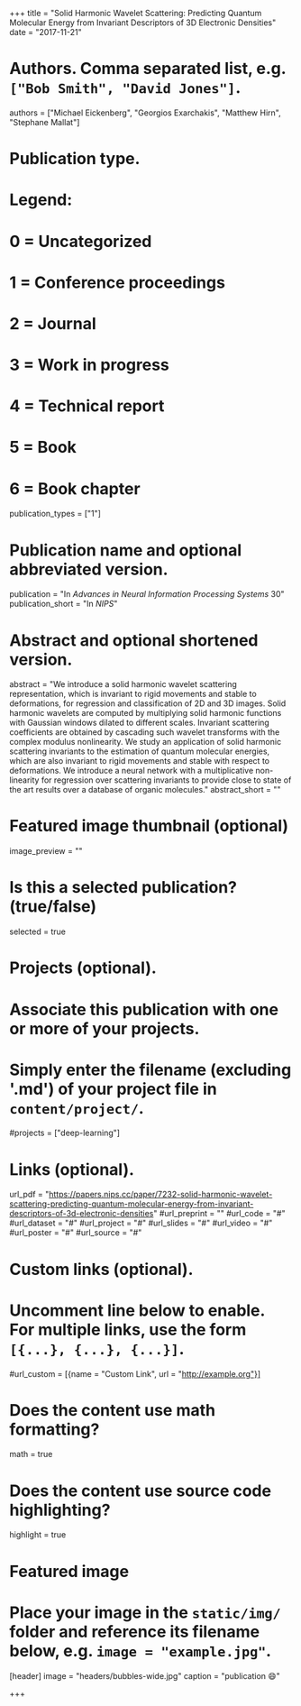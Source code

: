 +++
title = "Solid Harmonic Wavelet Scattering: Predicting Quantum Molecular Energy from Invariant Descriptors of 3D  Electronic Densities"
date = "2017-11-21"

# Authors. Comma separated list, e.g. `["Bob Smith", "David Jones"]`.
authors = ["Michael Eickenberg", "Georgios Exarchakis", "Matthew Hirn", "Stephane Mallat"]

# Publication type.
# Legend:
# 0 = Uncategorized
# 1 = Conference proceedings
# 2 = Journal
# 3 = Work in progress
# 4 = Technical report
# 5 = Book
# 6 = Book chapter
publication_types = ["1"]

# Publication name and optional abbreviated version.
publication = "In *Advances in Neural Information Processing Systems* 30"
publication_short = "In *NIPS*"

# Abstract and optional shortened version.
abstract = "We introduce a solid harmonic wavelet scattering representation, which is invariant to rigid movements and stable to deformations, for regression and classification of 2D and 3D images. Solid harmonic wavelets are computed by multiplying solid harmonic functions with Gaussian windows dilated to different scales. Invariant scattering coefficients are obtained by cascading such wavelet transforms with the complex modulus nonlinearity. We study an application of solid harmonic scattering invariants to the estimation of quantum molecular energies, which are also invariant to rigid movements and stable with respect to deformations. We introduce a neural network with a multiplicative non-linearity for regression over scattering invariants to provide close to state of the art results over a database of organic molecules."
abstract_short = ""

# Featured image thumbnail (optional)
image_preview = ""

# Is this a selected publication? (true/false)
selected = true

# Projects (optional).
#   Associate this publication with one or more of your projects.
#   Simply enter the filename (excluding '.md') of your project file in `content/project/`.
#projects = ["deep-learning"]

# Links (optional).
url_pdf = "https://papers.nips.cc/paper/7232-solid-harmonic-wavelet-scattering-predicting-quantum-molecular-energy-from-invariant-descriptors-of-3d-electronic-densities"
#url_preprint = ""
#url_code = "#"
#url_dataset = "#"
#url_project = "#"
#url_slides = "#"
#url_video = "#"
#url_poster = "#"
#url_source = "#"

# Custom links (optional).
#   Uncomment line below to enable. For multiple links, use the form `[{...}, {...}, {...}]`.
#url_custom = [{name = "Custom Link", url = "http://example.org"}]

# Does the content use math formatting?
math = true

# Does the content use source code highlighting?
highlight = true

# Featured image
# Place your image in the `static/img/` folder and reference its filename below, e.g. `image = "example.jpg"`.
[header]
image = "headers/bubbles-wide.jpg"
caption = "publication :smile:"

+++

<!-- # More detail can easily be written here using *Markdown* and $\rm \LaTeX$ math code. -->
